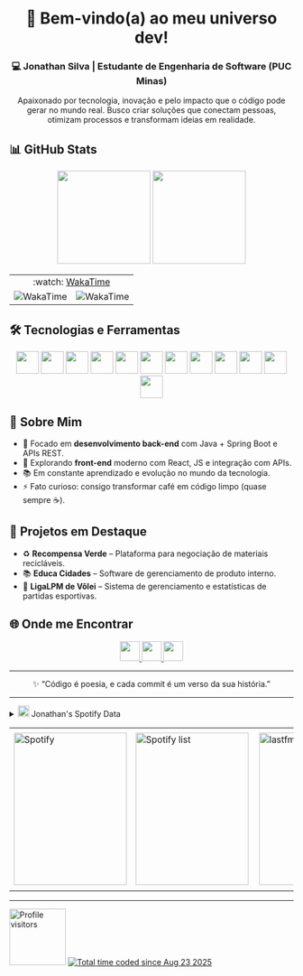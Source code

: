 <h1 align="center">🚀 Bem-vindo(a) ao meu universo dev!</h1>
<h3 align="center">💻 Jonathan Silva | Estudante de Engenharia de Software (PUC Minas)</h3>

<p align="center">
  Apaixonado por tecnologia, inovação e pelo impacto que o código pode gerar no mundo real.  
  Busco criar soluções que conectam pessoas, otimizam processos e transformam ideias em realidade.
</p>

## 📊 GitHub Stats
<div align="center">
  <img src="https://github-readme-stats.vercel.app/api?username=Js3Silva&show_icons=true&include_all_commits=true&count_private=true&theme=radical" height="165" />
  <img src="https://github-readme-stats.vercel.app/api/top-langs?username=Js3Silva&layout=compact&langs_count=8&theme=radical" height="165" />
</div>

<div align="center">
<table>
<tr>
 <td align="center" colspan="2">:watch: <a href="https://wakatime.com/@Js3Silva">WakaTime</a></td>
</tr> 
<tr>
<td><img alt="WakaTime" src="https://github-readme-stats.vercel.app/api/wakatime?username=Js3Silva&theme=dark&langs_count=12"/></td>
<td>
<img alt="WakaTime" src="https://github-readme-stats.vercel.app/api/wakatime?username=Js3Silva&theme=dark&layout=compact"/>
</td>
</tr>
</table>
</div>

## 🛠️ Tecnologias e Ferramentas
<p align="center">
  <img src="https://cdn.jsdelivr.net/gh/devicons/devicon/icons/java/java-original.svg" height="40" />
  <img src="https://cdn.jsdelivr.net/gh/devicons/devicon/icons/spring/spring-original.svg" height="40" />
  <img src="https://cdn.jsdelivr.net/gh/devicons/devicon/icons/mysql/mysql-original.svg" height="40" />
  <img src="https://cdn.jsdelivr.net/gh/devicons/devicon/icons/html5/html5-original.svg" height="40" />
  <img src="https://cdn.jsdelivr.net/gh/devicons/devicon/icons/css3/css3-original.svg" height="40" />
  <img src="https://cdn.jsdelivr.net/gh/devicons/devicon/icons/javascript/javascript-original.svg" height="40" />
  <img src="https://cdn.jsdelivr.net/gh/devicons/devicon/icons/bootstrap/bootstrap-original.svg" height="40" />
  <img src="https://cdn.jsdelivr.net/gh/devicons/devicon/icons/nodejs/nodejs-original.svg" height="40" />
  <img src="https://cdn.jsdelivr.net/gh/devicons/devicon/icons/git/git-original.svg" height="40" />
  <img src="https://cdn.jsdelivr.net/gh/devicons/devicon/icons/react/react-original.svg" height="40" />
  <img src="https://cdn.jsdelivr.net/gh/devicons/devicon/icons/nextjs/nextjs-original.svg" height="40" />
  <img src="https://cdn.jsdelivr.net/gh/devicons/devicon/icons/postgresql/postgresql-original.svg" height="40" />
</p>

## 📌 Sobre Mim
- 🎯 Focado em **desenvolvimento back-end** com Java + Spring Boot e APIs REST.
- 🌱 Explorando **front-end** moderno com React, JS e integração com APIs.
- 📚 Em constante aprendizado e evolução no mundo da tecnologia.
- ⚡ Fato curioso: consigo transformar café em código limpo (quase sempre ☕).


## 🚀 Projetos em Destaque
- ♻ **Recompensa Verde** – Plataforma para negociação de materiais recicláveis.  
- 📚 **Educa Cidades** – Software de gerenciamento de produto interno.  
- 🏐 **LigaLPM de Vôlei** – Sistema de gerenciamento e estatísticas de partidas esportivas.  


## 🌐 Onde me Encontrar
<div align="center">
  <a href="https://linkedin.com/in/jonathan3sena" target="_blank">
    <img src="https://img.shields.io/static/v1?message=LinkedIn&logo=linkedin&color=0077B5&logoColor=white&style=for-the-badge" height="35" />
  </a>
  <a href="https://instagram.com/js3_silva" target="_blank">
    <img src="https://img.shields.io/static/v1?message=Instagram&logo=instagram&color=E4405F&logoColor=white&style=for-the-badge" height="35" />
  </a>
  <a href="mailto:jonathansilvagw@gmail.com" target="_blank">
    <img src="https://img.shields.io/static/v1?message=Gmail&logo=gmail&color=D14836&logoColor=white&style=for-the-badge" height="35" />
  </a>
</div>

---

<p align="center">
  ✨ “Código é poesia, e cada commit é um verso da sua história.”
</p>

---

<div>
<details>
<summary><img height="20" alt="SVG" src="https://joaopauloaramuni.github.io/image/spotify.svg?raw=true"/> Jonathan's Spotify Data</summary>
<img src="https://data-card-for-spotify.herokuapp.com/api/card?user_id=31zxobcz5kamcnmqzqcd4tt5obk4" alt="Data Card for Spotify">
</details>
</div>

<div align="center">
<table>
<tr>
 <td align="center" colspan="3"></td>
</tr> 
<tr>
<td>
<img alt="Spotify" width="200px" height="270px" src="https://spotify-github-profile.kittinanx.com/api/view?uid=31zxobcz5kamcnmqzqcd4tt5obk4&cover_image=true&theme=default&show_offline=false&background_color=121212&interchange=false"/>
</td>
<td>
<img alt="Spotify list" width="200px" height="270px" src="https://spotify-recently-played-readme.vercel.app/api?user=31zxobcz5kamcnmqzqcd4tt5obk4&count=10"/>
</td>
<td>
<a href="https://www.last.fm/pt/user/Js3Silva" target="_blank"><img align="right" width="400px" height="270px" alt="lastfm" src="https://lastfm-recently-played.vercel.app/api?user=Js3Silva&width=400"/></a>
</td>
</tr>
<tr>
 <td align="center" colspan="3"></td>
</tr> 
</table>
</div>

---

<img width="100" alt="Profile visitors" src="https://komarev.com/ghpvc/?username=Js3Silva"/>
<a href="https://wakatime.com/@bf502c9d-b5bc-4b3a-9311-638410698e5e"><img src="https://wakatime.com/badge/user/bf502c9d-b5bc-4b3a-9311-638410698e5e.svg" alt="Total time coded since Aug 23 2025" /></a>
